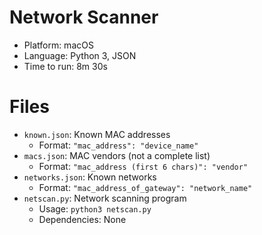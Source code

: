 # Network Scanner
* Platform: macOS
* Language: Python 3, JSON
* Time to run: 8m 30s

# Files
* `known.json`: Known MAC addresses
  * Format: `"mac_address": "device_name"`
* `macs.json`: MAC vendors (not a complete list)
  * Format: `"mac_address (first 6 chars)": "vendor"`
* `networks.json`: Known networks
  * Format: `"mac_address_of_gateway": "network_name"`
* `netscan.py`: Network scanning program
  * Usage: `python3 netscan.py`
  * Dependencies: None
